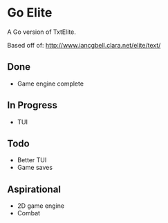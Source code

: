 # Go Elite

A Go version of TxtElite.

Based off of: http://www.iancgbell.clara.net/elite/text/

## Done

- Game engine complete

## In Progress

- TUI

## Todo

- Better TUI
- Game saves

## Aspirational

- 2D game engine
- Combat
